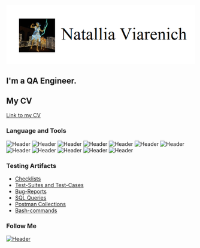 [![Header](https://github.com/Natallia27/Natallia27/blob/main/assets/1.png)](https://www.linkedin.com/in/natallia-viarenich/)

## I'm a QA Engineer. 
## My CV
[Link to my CV](https://drive.google.com/file/d/1LP_RmND_gmT36EHhp8Rdd1T2BWxarQzr/view?usp=share_link)

### Language and Tools

![Header](https://img.shields.io/badge/Jira-4aa5f8?style=for-the-badge&logo=jira&logoColor=13b1)
![Header](https://img.shields.io/badge/AzureDevops-4aa5f8?style=for-the-badge&logo=azuredevops&logoColor=0074d0)
![Header](https://img.shields.io/badge/Trello-4aa5f8?style=for-the-badge&logo=trello&logoColor=0074d0)
![Header](https://img.shields.io/badge/YouTrack-4aa5f8?style=for-the-badge&logo=youtrack&logoColor=0074d0)
![Header](https://img.shields.io/badge/QASE-4aa5f8?style=for-the-badge&logo=qase&logoColor=0074d0)
![Header](https://img.shields.io/badge/Postman-4aa5f8?style=for-the-badge&logo=postman&logoColor=f76935)
![Header](https://img.shields.io/badge/SQL-4aa5f8?style=for-the-badge&logo=mysql&logoColor=00618a)
![Header](https://img.shields.io/badge/Github-4aa5f8?style=for-the-badge&logo=github&logoColor=8cc4d7)
![Header](https://img.shields.io/badge/DevTools-4aa5f8?style=for-the-badge&logo=googlechrome&logoColor=2674f2)
![Header](https://img.shields.io/badge/AndroidStudio-4aa5f8?style=for-the-badge&logo=androidstudio&logoColor=3ad07d)
![Header](https://img.shields.io/badge/Fiddler-4aa5f8?style=for-the-badge&logo=fiddler&logoColor=8cc4d7)
![Header](https://img.shields.io/badge/CharlesProxy-4aa5f8?style=for-the-badge&logo=charlesproxy&logoColor=8cc4d7)

### Testing Artifacts

- [Checklists](https://github.com/Natallia27/Checklists)
- [Test-Suites and Test-Cases](https://github.com/Natallia27/Test_Suites_Cases)
- [Bug-Reports](https://github.com/Natallia27/Bug_Reports)
- [SQL Queries](https://github.com/Natallia27/SQL)
- [Postman Collections](https://github.com/Natallia27/Postman)
- [Bash-commands](https://github.com/Natallia27/Bash-commands)

### Follow Me

[![Header](https://img.shields.io/badge/Linkedin-4aa5f8?style=for-the-badge&logo=linkedin&logoColor=0073b1)](https://www.linkedin.com/in/natallia-viarenich)
